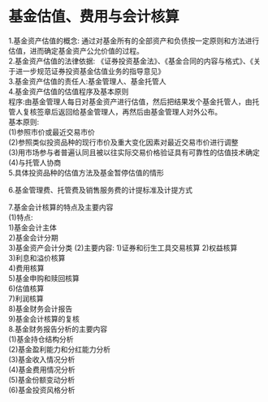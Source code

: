 # 基金估值、费用与会计核算

1.基金资产估值的概念: 通过对基金所有的全部资产和负债按一定原则和方法进行估值，进而确定基金资产公允价值的过程。  
2.基金资产估值的法律依据:  《证券投资基金法》、《基金合同的内容与格式》、《关于进一步规范证券投资基金估值业务的指导意见》  
3.基金资产估值的责任人:基金管理人、基金托管人     
4.基金资产估值的估值程序及基本原则    
  程序:由基金管理人每日对基金资产进行估值，然后把结果发个基金托管人，由托管人复核签章后返回给基金管理人，再然后由基金管理人对外公布。  
  基本原则:  
    (1)参照市价或最近交易市价  
    (2)参照类似投资品种的现行市价及重大变化因素对最近交易市价进行调整   
    (3)用市场参与者普遍认同且被以往实际交易价格验证具有可靠性的估值技术确定 
    (4)与托管人协商  
5.具体投资品种的估值方法及基金暂停估值的情形    

6.基金管理费、托管费及销售服务费的计提标准及计提方式    

7.基金会计核算的特点及主要内容   
  (1)特点:  
     1)基金会计主体  
     2)基金会计分期  
     3)基金资产会计分类 
  (2)主要内容: 
  	 1)证券和衍生工具交易核算 
     2)权益核算  
     3)利息和溢价核算  
     4)费用核算  
     5)基金申购和赎回核算  
     6)估值核算  
     7)利润核算  
     8)基金财务会计报告  
     9)基金会计核算的复核  
8.基金财务报告分析的主要内容  
  (1)基金持仓结构分析  
  (2)基金盈利能力和分红能力分析  
  (3)基金收入情况分析  
  (4)基金费用情况分析  
  (5)基金份额变动分析  
  (6)基金投资风格分析  
